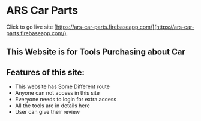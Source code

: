 # ARS Car Parts
Click to go live site [https://ars-car-parts.firebaseapp.com/](https://ars-car-parts.firebaseapp.com/).

## This Website is for Tools Purchasing about Car

## Features of this site:

* This website has Some Different route
* Anyone can not access in this site
* Everyone needs to login for extra access
* All the tools are in details here
* User can give their review